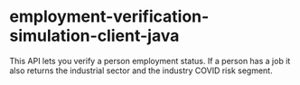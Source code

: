 # employment-verification-simulation-client-java
This API lets you verify a person employment status. If a person has a job it also returns the industrial sector and the industry COVID risk segment.
